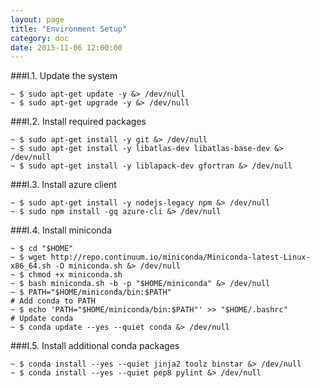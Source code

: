 ```yaml
---
layout: page
title: "Environment Setup"
category: doc
date: 2015-11-06 12:00:00
---
```


###I.1. Update the system

```
~ $ sudo apt-get update -y &> /dev/null
~ $ sudo apt-get upgrade -y &> /dev/null
```

###I.2. Install required packages

```
~ $ sudo apt-get install -y git &> /dev/null
~ $ sudo apt-get install -y libatlas-dev libatlas-base-dev &> /dev/null
~ $ sudo apt-get install -y liblapack-dev gfortran &> /dev/null
```

###I.3. Install azure client

```
~ $ sudo apt-get install -y nodejs-legacy npm &> /dev/null
~ $ sudo npm install -gq azure-cli &> /dev/null
```

###I.4. Install miniconda

```
~ $ cd "$HOME"
~ $ wget http://repo.continuum.io/miniconda/Miniconda-latest-Linux-x86_64.sh -O miniconda.sh &> /dev/null
~ $ chmod +x miniconda.sh
~ $ bash miniconda.sh -b -p "$HOME/miniconda" &> /dev/null
~ $ PATH="$HOME/miniconda/bin:$PATH"
# Add conda to PATH
~ $ echo 'PATH="$HOME/miniconda/bin:$PATH"' >> "$HOME/.bashrc"
# Update conda
~ $ conda update --yes --quiet conda &> /dev/null
```

###I.5. Install additional conda packages

```
~ $ conda install --yes --quiet jinja2 toolz binstar &> /dev/null
~ $ conda install --yes --quiet pep8 pylint &> /dev/null
```
